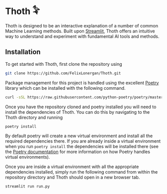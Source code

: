 # Thoth 𓅝

Thoth is designed to be an interactive explanation of a number of common Machine Learning methods. Built upon [Streamlit](https://www.streamlit.io/), Thoth offers an intuitive way to understand and experiment with fundamental AI tools and methods.

## Installation

To get started with Thoth, first clone the repository using

```bash
git clone https://github.com/FelixLonergan/Thoth.git
```

Package management for this project is handled using the excellent [Poetry](https://python-poetry.org/) library which can be installed with the following command.

```bash
curl -sSL https://raw.githubusercontent.com/python-poetry/poetry/master/get-poetry.py | python
```

Once you have the repository cloned and poetry installed you will need to install the dependencies of Thoth. You can do this by navigating to the Thoth directory and running

```bash
poetry install
```

By default poetry will create a new virtual environment and install all the required dependencies there. If you are already inside a virtual environment when you run `poetry install` the dependencies will be installed there (see the [Poetry documentation](https://python-poetry.org/docs/) for more information on how Poetry handles virtual environments).

Once you are inside a virtual environment with all the appropriate dependencies installed, simply run the following command from within the repository directory and Thoth should open in a new browser tab.

```bash
streamlit run run.py
```
